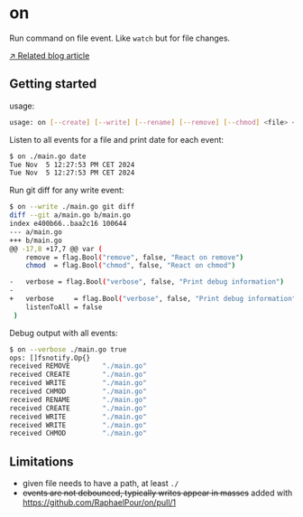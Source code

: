 # on

Run command on file event. Like `watch` but for file changes.

[↗️ Related blog article](https://evilcookie.de/on-run-commands-on-file-event.html)

## Getting started

usage:
```bash
usage: on [--create] [--write] [--rename] [--remove] [--chmod] <file> <cmd...>
```

Listen to all events for a file and print date for each event:
```bash
$ on ./main.go date
Tue Nov  5 12:27:53 PM CET 2024
Tue Nov  5 12:27:53 PM CET 2024
```

Run git diff for any write event:
```bash
$ on --write ./main.go git diff
diff --git a/main.go b/main.go
index e400b66..baa2c16 100644
--- a/main.go
+++ b/main.go
@@ -17,8 +17,7 @@ var (
    remove = flag.Bool("remove", false, "React on remove")
    chmod  = flag.Bool("chmod", false, "React on chmod")

-   verbose = flag.Bool("verbose", false, "Print debug information")
-
+   verbose     = flag.Bool("verbose", false, "Print debug information")
    listenToAll = false
 )
```

Debug output with all events:
```bash
$ on --verbose ./main.go true
ops: []fsnotify.Op{}
received REMOVE        "./main.go"
received CREATE        "./main.go"
received WRITE         "./main.go"
received CHMOD         "./main.go"
received RENAME        "./main.go"
received CREATE        "./main.go"
received WRITE         "./main.go"
received WRITE         "./main.go"
received CHMOD         "./main.go"
```

## Limitations

- given file needs to have a path, at least `./`
- ~~events are not debounced, typically writes appear in masses~~ added with https://github.com/RaphaelPour/on/pull/1
